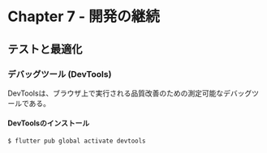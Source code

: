 # Chapter 7 - 開発の継続

## テストと最適化

### デバッグツール (DevTools)

DevToolsは、ブラウザ上で実行される品質改善のための測定可能なデバッグツールである。

#### DevToolsのインストール

```
$ flutter pub global activate devtools
```
